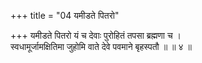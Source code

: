 +++
title = "04 यमीडते पितरो"

+++
यमीडते पितरो यं च देवाः पुरोहितं तपसा ब्रह्मणा च ।  
स्वधामूर्जामक्षितिमा जुहोमि वाते देवे पवमाने बृहस्पतौ ॥ ॥ ४ ॥